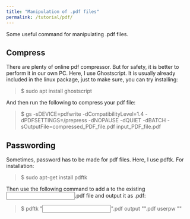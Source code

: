 ```yaml
---
title: "Manipulation of .pdf files"
permalink: /tutorial/pdf/
---
```


Some useful command for manipulating .pdf files.

## Compress

There are plenty of online pdf compressor. But for safety, it is better to perform it in our own PC. Here, I use Ghostscript. It is usually already included in the linux package, just to make sure, you can try installing:

> $ sudo apt install ghostscript

And then run the following to compress your pdf file:

> $ gs -sDEVICE=pdfwrite -dCompatibilityLevel=1.4 -dPDFSETTINGS=/prepress -dNOPAUSE -dQUIET -dBATCH -sOutputFile=compressed_PDF_file.pdf input_PDF_file.pdf
 
## Passwording

Sometimes, password has to be made for pdf files. Here, I use pdftk. For installation:

> $ sudo apt-get install pdftk
 
Then use the following command to add a <password> to the existing <input>.pdf file and output it as <ouput>.pdf:
 
> $ pdftk "<input>".pdf output "<output>".pdf userpw "<password>"

